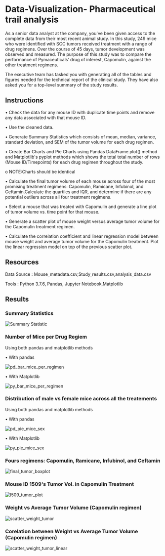 # Data-Visualization- Pharmaceutical trail analysis

As a senior data analyst at the company, you've been given access to the complete data from their most recent animal study. In this study, 249 mice who were identified with SCC tumors received treatment with a range of drug regimens. Over the course of 45 days, tumor development was observed and measured. The purpose of this study was to compare the performance of Pymaceuticals’ drug of interest, Capomulin, against the other treatment regimens.

The executive team has tasked you with generating all of the tables and figures needed for the technical report of the clinical study. They have also asked you for a top-level summary of the study results.

## Instructions

• Check the data for any mouse ID with duplicate time points and remove any data associated with that mouse ID.

• Use the cleaned data.

• Generate Summary Statistics which consists of mean, median, variance, standard deviation, and SEM of the tumor volume for each drug regimen.

• Create Bar Charts and Pie Charts using Pandas DataFrame.plot() method and Matplotlib's pyplot methods which shows the total total number of rows (Mouse ID/Timepoints) for each drug regimen throughout the study.

o NOTE:Charts should be identical

• Calculate the final tumor volume of each mouse across four of the most promising treatment regimens: Capomulin, Ramicane, Infubinol, and Ceftamin.Calculate the quartiles and IQR, and determine if there are any potential outliers across all four treatment regimens.

• Select a mouse that was treated with Capomulin and generate a line plot of tumor volume vs. time point for that mouse.

• Generate a scatter plot of mouse weight versus average tumor volume for the Capomulin treatment regimen.

• Calculate the correlation coefficient and linear regression model between mouse weight and average tumor volume for the Capomulin treatment. Plot the linear regression model on top of the previous scatter plot.

## Resources

Data Source : Mouse_metadata.csv,Study_results.csv,analysis_data.csv

Tools : Python 3.7.6, Pandas, Jupyter Notebook,Matplotlib

## Results


### Summary Statistics
![Summary Statistic](https://github.com/ShubhangiBidkar/Data-Visualization-challenge/assets/38162670/2e2a9ab7-e128-4e14-b1c9-3c1200471058)


### Number of Mice per Drug Regiem

Using both pandas and matplotlib methods

• With pandas

![pd_bar_mice_per_regimen](https://github.com/ShubhangiBidkar/Data-Visualization-challenge/assets/38162670/5651efb3-842c-467b-bcdb-098c9943d74c)


• With Matplotlib

![py_bar_mice_per_regimen](https://github.com/ShubhangiBidkar/Data-Visualization-challenge/assets/38162670/8ab46878-aa31-4064-885f-f37a6ed73fa1)


### Distribution of male vs female mice across all the treatements

Using both pandas and matplotlib methods

• With pandas

![pd_pie_mice_sex](https://github.com/ShubhangiBidkar/Data-Visualization-challenge/assets/38162670/99cec1fb-22d0-4019-9c71-1702d5964858)


• With Matplotlib

![py_pie_mice_sex](https://github.com/ShubhangiBidkar/Data-Visualization-challenge/assets/38162670/1a9ac0c3-3999-488b-a5f2-f49be20d4d45)


### Fours regimens: Capomulin, Ramicane, Infubinol, and Ceftamin

![final_tumor_boxplot](https://github.com/ShubhangiBidkar/Data-Visualization-challenge/assets/38162670/a562e641-8cf5-47ff-9090-bff5edb60dfe)


### Mouse ID 1509's Tumor Vol. in Capomulin Treatment

![l509_tumor_plot](https://github.com/ShubhangiBidkar/Data-Visualization-challenge/assets/38162670/ebe50a4c-3c2d-44c4-9b86-22ad584c22b0)


### Weight vs Average Tumor Volume (Capomulin regimen)

![scatter_weight_tumor](https://github.com/ShubhangiBidkar/Data-Visualization-challenge/assets/38162670/11c713bf-6d69-4953-89e6-a55042c14666)


### Corelation between Weight vs Average Tumor Volume (Capomulin regimen)

![scatter_weight_tumor_linear](https://github.com/ShubhangiBidkar/Data-Visualization-challenge/assets/38162670/267eca7d-1320-4309-afac-3b1f59770fa1)
